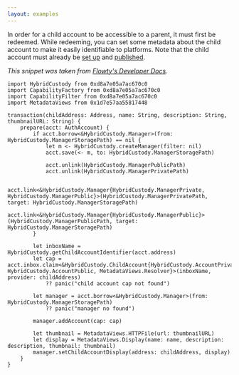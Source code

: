 ```yaml
---
layout: examples
---
```


In order for a child account to be accessible to a parent, it must first be redeemed. While redeeming, you can set some metadata about the child account to make it easily identifiable to platforms. Note that the child account must already be [set up](/en/snippets/cadence-set-up-child-account) and [published](/en/snippets/cadence-publish-a-child-account).

*This snippet was taken from [Flowty's Developer Docs](https://docs.flowty.io/developer-docs/hybrid-custody/resources-and-transactions#common-transactions).*

```cadence
import HybridCustody from 0xd8a7e05a7ac670c0
import CapabilityFactory from 0xd8a7e05a7ac670c0
import CapabilityFilter from 0xd8a7e05a7ac670c0
import MetadataViews from 0x1d7e57aa55817448

transaction(childAddress: Address, name: String, description: String, thumbnailURL: String) {
    prepare(acct: AuthAccount) {
        if acct.borrow<&HybridCustody.Manager>(from: HybridCustody.ManagerStoragePath) == nil {
            let m <- HybridCustody.createManager(filter: nil)
            acct.save(<- m, to: HybridCustody.ManagerStoragePath)

            acct.unlink(HybridCustody.ManagerPublicPath)
            acct.unlink(HybridCustody.ManagerPrivatePath)

            acct.link<&HybridCustody.Manager{HybridCustody.ManagerPrivate, HybridCustody.ManagerPublic}>(HybridCustody.ManagerPrivatePath, target: HybridCustody.ManagerStoragePath)
            acct.link<&HybridCustody.Manager{HybridCustody.ManagerPublic}>(HybridCustody.ManagerPublicPath, target: HybridCustody.ManagerStoragePath)
        }

        let inboxName = HybridCustody.getChildAccountIdentifier(acct.address)
        let cap = acct.inbox.claim<&HybridCustody.ChildAccount{HybridCustody.AccountPrivate, HybridCustody.AccountPublic, MetadataViews.Resolver}>(inboxName, provider: childAddress)
            ?? panic("child account cap not found")

        let manager = acct.borrow<&HybridCustody.Manager>(from: HybridCustody.ManagerStoragePath)
            ?? panic("manager no found")

        manager.addAccount(cap: cap)

        let thumbnail = MetadataViews.HTTPFile(url: thumbnailURL)
        let display = MetadataViews.Display(name: name, description: description, thumbnail: thumbnail)
        manager.setChildAccountDisplay(address: childAddress, display)
    }
}
```